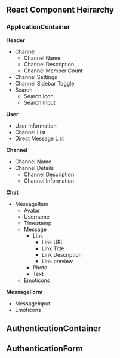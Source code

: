 ## React Component Heirarchy

### ApplicationContainer

**Header**
  - Channel
    - Channel Name
    - Channel Description
    - Channel Member Count
  - Channel Settings
  - Channel Sidebar Toggle
  - Search
    - Search Icon
    - Search Input

**User**
  - User Information
  - Channel List
  - Direct Message List

**Channel**
  - Channel Name
  - Channel Details
    - Channel Description
    - Channel Information

**Chat**
  - MessageItem
    - Avatar
    - Username
    - Timestamp
    - Message
      - Link
        - Link URL
        - Link Title
        - Link Description
        - Link preview
      - Photo
      - Text
    - Emoticons

**MessageForm**
  - MessageInput
  - Emoticons

## AuthenticationContainer
**AuthenticationForm**
  -

